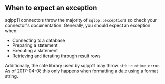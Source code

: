 ## When to expect an exception

sqlpp11 connectors throw the majority of `sqlpp::exception`s so check your connector's documentation. Generally, you should expect an exception when:

-  Connecting to a database
-  Preparing a statement
-  Executing a statement
-  Retrieving and iterating through result rows

Additionally, the date library used by sqlpp11 may throw `std::runtime_error`. As of 2017-04-08 this only happens when formatting a date using a format string.